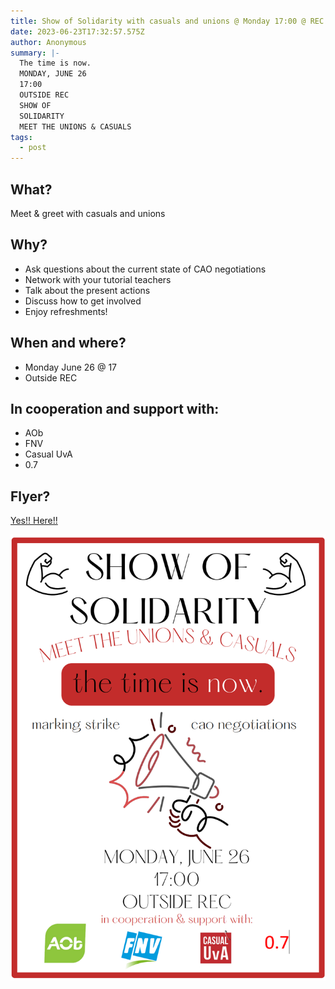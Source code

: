```yaml
---
title: Show of Solidarity with casuals and unions @ Monday 17:00 @ REC
date: 2023-06-23T17:32:57.575Z
author: Anonymous
summary: |-
  The time is now.
  MONDAY, JUNE 26
  17:00
  OUTSIDE REC
  SHOW OF
  SOLIDARITY
  MEET THE UNIONS & CASUALS
tags:
  - post
---
```

## What?

Meet & greet with casuals and unions

## Why?

* Ask questions about the current state of CAO
  negotiations
* Network with your tutorial teachers
* Talk about the present actions
* Discuss how to get involved
* Enjoy refreshments!

## When and where?

* Monday June 26 @ 17
* O﻿utside REC

## In cooperation and support with:

* AOb
* FNV
* Casual UvA
* 0.7 

## F﻿lyer?

[Y﻿es!! Here!! ](static/img/marking-strike-cao-demonstration-266-1.pdf)

![](/static/img/solidarity_unions.png)